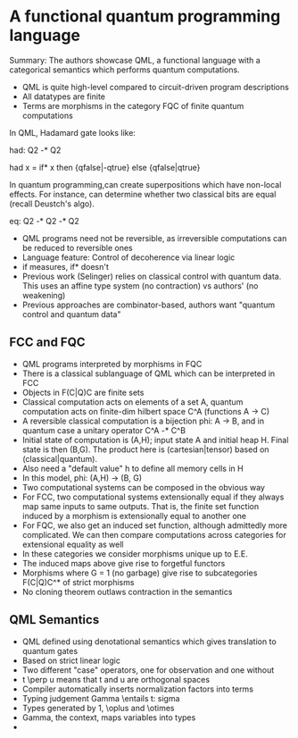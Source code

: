 # A functional quantum programming language
Summary: The authors showcase QML, a functional language with a categorical semantics which performs quantum computations.

- QML is quite high-level compared to circuit-driven program descriptions
- All datatypes are finite
- Terms are morphisms in the category FQC of finite quantum computations

In QML, Hadamard gate looks like:

had: Q2 -* Q2

had x = if* x then {qfalse|-qtrue} else {qfalse|qtrue}

In quantum programming,can create superpositions which have non-local effects. For instance,
can determine whether two classical bits are equal (recall Deustch's algo).

eq: Q2 -* Q2 -* Q2

- QML programs need not be reversible, as irreversible computations can be reduced to reversible ones
- Language feature: Control of decoherence via linear logic
- if measures, if* doesn't
- Previous work (Selinger) relies on classical control with quantum data. This uses an affine type system (no contraction) vs authors' (no weakening)
- Previous approaches are combinator-based, authors want "quantum control and quantum data"

## FCC and FQC
- QML programs interpreted by morphisms in FQC
- There is a classical sublanguage of QML which can be interpreted in FCC
- Objects in F(C|Q)C are finite sets
- Classical computation acts on elements of a set A, quantum computation acts on finite-dim hilbert space C^A (functions A -> C)
- A reversible classical computation is a bijection phi: A -> B, and in quantum case a unitary operator C^A -* C^B
- Initial state of computation is (A,H); input state A and initial heap H. Final state is then (B,G). The product here is (cartesian|tensor) based on (classical|quantum).
- Also need a "default value" h to define all memory cells in H
- In this model, phi: (A,H) -> (B, G)
- Two computational systems can be composed in the obvious way
- For FCC, two computational systems extensionally equal if they always map same inputs to same outputs. That is, the finite set function induced by a morphism is extensionally equal to another one
- For FQC, we also get an induced set function, although admittedly more complicated. We can then compare computations across categories for extensional equality as well
- In these categories we consider morphisms unique up to E.E.
- The induced maps above give rise to forgetful functors
- Morphisms where G = 1 (no garbage) give rise to subcategories F(C|Q)C^* of strict morphisms
- No cloning theorem outlaws contraction in the semantics

## QML Semantics
- QML defined using denotational semantics which gives translation to quantum gates
- Based on strict linear logic
- Two different "case" operators, one for observation and one without
- t \perp u means that t and u are orthogonal spaces
- Compiler automatically inserts normalization factors into terms
- Typing judgement Gamma \entails t: sigma
- Types generated by 1, \oplus and \otimes
- Gamma, the context, maps variables into types
- 
